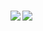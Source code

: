 ### 

<a href="https://github.com/anuraghazra/github-readme-stats">
  <img align="left" src="https://github-readme-stats.vercel.app/api?username=Yukishibar&count_private=true&show_icons=true&theme=synthwave"/>
</a>
<a href="https://github.com/anuraghazra/github-readme-stats">
  <img align="left" src="https://github-readme-stats.vercel.app/api/top-langs/?username=Yukishibar&theme=synthwave"/>
</a>

<!--
**Yukishibar/Yukishibar** is a ✨ _special_ ✨ repository because its `README.md` (this file) appears on your GitHub profile.
